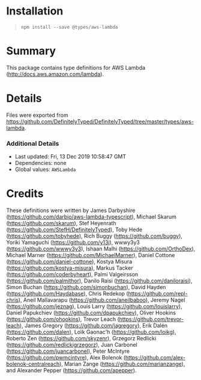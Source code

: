 # Installation
> `npm install --save @types/aws-lambda`

# Summary
This package contains type definitions for AWS Lambda (http://docs.aws.amazon.com/lambda).

# Details
Files were exported from https://github.com/DefinitelyTyped/DefinitelyTyped/tree/master/types/aws-lambda.

### Additional Details
 * Last updated: Fri, 13 Dec 2019 10:58:47 GMT
 * Dependencies: none
 * Global values: `AWSLambda`

# Credits
These definitions were written by James Darbyshire (https://github.com/darbio/aws-lambda-typescript), Michael Skarum (https://github.com/skarum), Stef Heyenrath (https://github.com/StefH/DefinitelyTyped), Toby Hede (https://github.com/tobyhede), Rich Buggy (https://github.com/buggy), Yoriki Yamaguchi (https://github.com/y13i), wwwy3y3 (https://github.com/wwwy3y3), Ishaan Malhi (https://github.com/OrthoDex), Michael Marner (https://github.com/MichaelMarner), Daniel Cottone (https://github.com/daniel-cottone), Kostya Misura (https://github.com/kostya-misura), Markus Tacker (https://github.com/coderbyheart), Palmi Valgeirsson (https://github.com/palmithor), Danilo Raisi (https://github.com/daniloraisi), Simon Buchan (https://github.com/simonbuchan), David Hayden (https://github.com/Haydabase), Chris Redekop (https://github.com/repl-chris), Aneil Mallavarapu (https://github.com/aneilbaboo), Jeremy Nagel (https://github.com/jeznag), Louis Larry (https://github.com/louislarry), Daniel Papukchiev (https://github.com/dpapukchiev), Oliver Hookins (https://github.com/ohookins), Trevor Leach (https://github.com/trevor-leach), James Gregory (https://github.com/jagregory), Erik Dalén (https://github.com/dalen), Loïk Gaonac'h (https://github.com/loikg), Roberto Zen (https://github.com/skyzenr), Grzegorz Redlicki (https://github.com/redlickigrzegorz), Juan Carbonel (https://github.com/juancarbonel), Peter McIntyre (https://github.com/pwmcintyre), Alex Bolenok (https://github.com/alex-bolenok-centralreach), Marian Zange (https://github.com/marianzange), and Alexander Pepper (https://github.com/apepper).
